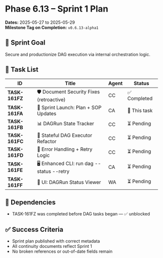 # Phase 6.13 – Sprint 1 Plan

**Dates:** 2025-05-27 to 2025-05-29  
**Milestone Tag on Completion:** `v0.6.13-alpha1`

## 🎯 Sprint Goal
Secure and productionize DAG execution via internal orchestration logic.

## 🧩 Task List

| ID | Title | Agent | Status |
|----|-------|--------|--------|
| **TASK-161FZ** | 🛡 Document Security Fixes (retroactive) | CC | ✅ Completed |
| **TASK-161FA** | 📂 Sprint Launch: Plan + SOP Updates | CA | 🔄 This task |
| **TASK-161FB** | 📊 DAGRun State Tracker | CC | ⏳ Pending |
| **TASK-161FC** | 🔁 Stateful DAG Executor Refactor | CC | ⏳ Pending |
| **TASK-161FD** | 🧪 Error Handling + Retry Logic | CC | ⏳ Pending |
| **TASK-161FE** | 🖥 Enhanced CLI: run dag --status --retry | CA | ⏳ Pending |
| **TASK-161FF** | 🎨 UI: DAGRun Status Viewer | WA | ⏳ Pending |

## 🔁 Dependencies
- TASK-161FZ was completed before DAG tasks began — ✅ unblocked

## ✅ Success Criteria
- Sprint plan published with correct metadata
- All continuity documents reflect Sprint 1
- No broken references or out-of-date fields remain 